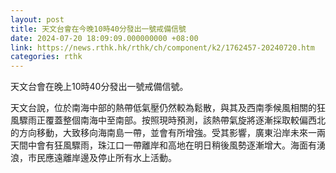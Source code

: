 ```yaml
---
layout: post
title: 天文台會在今晚10時40分發出一號戒備信號
date: 2024-07-20 18:09:09.000000000 +08:00
link: https://news.rthk.hk/rthk/ch/component/k2/1762457-20240720.htm
categories: rthk
---
```


天文台會在晚上10時40分發出一號戒備信號。

天文台說，位於南海中部的熱帶低氣壓仍然較為鬆散，與其及西南季候風相關的狂風驟雨正覆蓋整個南海中至南部。按照現時預測，該熱帶氣旋將逐漸採取較偏西北的方向移動，大致移向海南島一帶，並會有所增強。受其影響，廣東沿岸未來一兩天間中會有狂風驟雨，珠江口一帶離岸和高地在明日稍後風勢逐漸增大。海面有湧浪，市民應遠離岸邊及停止所有水上活動。
